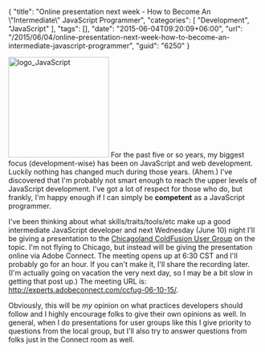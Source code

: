 {
	"title": "Online presentation next week - How to Become An \\\"Intermediate\\\" JavaScript Programmer",
	"categories": [
		"Development",
		"JavaScript"
	],
	"tags": [],
	"date": "2015-06-04T09:20:09+06:00",
	"url": "/2015/06/04/online-presentation-next-week-how-to-become-an-intermediate-javascript-programmer",
	"guid": "6250"
}

<a href="http://www.raymondcamden.com/wp-content/uploads/2015/06/logo_JavaScript.png"><img src="http://static.raymondcamden.com/images/wp-content/uploads/2015/06/logo_JavaScript.png" alt="logo_JavaScript" width="200" height="200" class="alignleft size-full wp-image-6251" /></a> For the past five or so years, my biggest focus (development-wise) has been on JavaScript and web development. Luckily nothing has changed much during those years. (Ahem.) I've discovered that I'm probably not smart enough to reach the upper levels of JavaScript development. I've got a lot of respect for those who do, but frankly, I'm happy enough if I can simply be <strong>competent</strong> as a JavaScript programmer. 

<!--more-->

I've been thinking about what skills/traits/tools/etc make up a good intermediate JavaScript developer and next Wednesday (June 10) night I'll be giving a presentation to the <a href="http://www.meetup.com/ChicagolandCFUG/">Chicagoland ColdFusion User Group</a> on the topic. I'm not flying to Chicago, but instead will be giving the presentation online via Adobe Connect. The meeting opens up at 6:30 CST and I'll probably go for an hour. If you can't make it, I'll share the recording later. (I'm actually going on vacation the very next day, so I may be a bit slow in getting that post up.) The meeting URL is: <a href="http://experts.adobeconnect.com/ccfug-06-10-15/">http://experts.adobeconnect.com/ccfug-06-10-15/</a>.

Obviously, this will be <i>my</i> opinion on what practices developers should follow and I highly encourage folks to give their own opinions as well. In general, when I do presentations for user groups like this I give priority to questions from the local group, but I'll also try to answer questions from folks just in the Connect room as well.